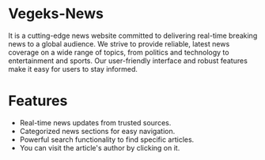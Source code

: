 # Vegeks-News
It is a cutting-edge news website committed to delivering real-time breaking news to a global audience. We strive to provide reliable, latest news coverage on a wide range of topics, from politics and technology to entertainment and sports. Our user-friendly interface and robust features make it easy for users to stay informed.
# Features
- Real-time news updates from trusted sources.
- Categorized news sections for easy navigation.
- Powerful search functionality to find specific articles.
- You can visit the article's author by clicking on it.
